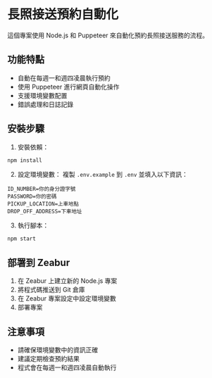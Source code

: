 # 長照接送預約自動化

這個專案使用 Node.js 和 Puppeteer 來自動化預約長照接送服務的流程。

## 功能特點

- 自動在每週一和週四凌晨執行預約
- 使用 Puppeteer 進行網頁自動化操作
- 支援環境變數配置
- 錯誤處理和日誌記錄

## 安裝步驟

1. 安裝依賴：
```bash
npm install
```

2. 設定環境變數：
複製 `.env.example` 到 `.env` 並填入以下資訊：
```
ID_NUMBER=你的身分證字號
PASSWORD=你的密碼
PICKUP_LOCATION=上車地點
DROP_OFF_ADDRESS=下車地址
```

3. 執行腳本：
```bash
npm start
```

## 部署到 Zeabur

1. 在 Zeabur 上建立新的 Node.js 專案
2. 將程式碼推送到 Git 倉庫
3. 在 Zeabur 專案設定中設定環境變數
4. 部署專案

## 注意事項

- 請確保環境變數中的資訊正確
- 建議定期檢查預約結果
- 程式會在每週一和週四凌晨自動執行 